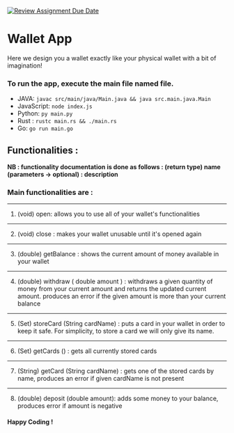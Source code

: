 [![Review Assignment Due Date](https://classroom.github.com/assets/deadline-readme-button-24ddc0f5d75046c5622901739e7c5dd533143b0c8e959d652212380cedb1ea36.svg)](https://classroom.github.com/a/hy8NMZUz)


# Wallet App

Here we design you a wallet exactly like your physical wallet with a bit of imagination!

### To run the app, execute the main file named file.
* JAVA: `javac src/main/java/Main.java && java src.main.java.Main`
* JavaScript: `node index.js`
* Python: `py main.py`
* Rust : `rustc main.rs && ./main.rs`
* Go: `go run main.go`

## Functionalities :
<strong> NB : functionality documentation is done as follows :
(return type) name (parameters -> optional) : description
</strong>

### Main functionalities are : 
<hr/>

1. (void) open: allows you to use all of your wallet's functionalities
<hr/>

2. (void) close : makes your wallet unusable until it's opened again
<hr/>

3. (double) getBalance : shows the current amount of money available in your wallet
<hr/>

4.  (double) withdraw ( double amount ) : withdraws a given quantity of money from your current amount and returns the updated current amount.
  produces an error if the given amount is more than your current balance
<hr/>

5. (Set<String>) storeCard (String cardName) : puts a card in your wallet in order to keep it safe.
For simplicity, to store a card we will only give its name.
<hr/>

6. (Set<String>) getCards () : gets all currently stored cards
<hr/>

7. (String) getCard (String cardName) : gets one of the stored cards by name, produces an error if given cardName is not present
<hr/>

8. (double) deposit (double amount): adds some money to your balance, produces error if amount is negative
#### Happy Coding !